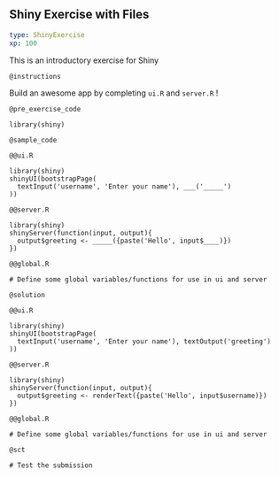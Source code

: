 ## Shiny Exercise with Files


```yaml
type: ShinyExercise
xp: 100
```

This is an introductory exercise for Shiny

`@instructions`

Build an awesome app by completing `ui.R` and `server.R` !

`@pre_exercise_code`

```{r}
library(shiny)
```

`@sample_code`

`@@ui.R`

```{r open = TRUE, focus = TRUE}
library(shiny)
shinyUI(bootstrapPage(
  textInput('username', 'Enter your name'), ___('_____')
))
```

`@@server.R`

```{r open = TRUE}
library(shiny)
shinyServer(function(input, output){
  output$greeting <- _____({paste('Hello', input$____)})
})
```

`@@global.R`

```{r}
# Define some global variables/functions for use in ui and server
```

`@solution`


`@@ui.R`

```{r}
library(shiny)
shinyUI(bootstrapPage(
  textInput('username', 'Enter your name'), textOutput('greeting')
))
```

`@@server.R`

```{r}
library(shiny)
shinyServer(function(input, output){
  output$greeting <- renderText({paste('Hello', input$username)})
})
```

`@@global.R`

```{r}
# Define some global variables/functions for use in ui and server
```

`@sct`

```{r}
# Test the submission
```

